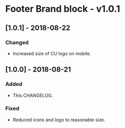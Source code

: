 # Footer Brand block - v1.0.1

## [1.0.1] - 2018-08-22
### Changed
- Increased size of CU logo on mobile.

## [1.0.0] - 2018-08-21
### Added
- This CHANGELOG.
### Fixed
- Reduced icons and logo to reasonable size.

